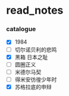 # read_notes
### catalogue
- [x] 1984
- [ ] 切尔诺贝利的悲鸣
- [x] 黑箱 日本之耻
- [ ] 圆圈正义
- [ ] 米德尔马契
- [ ] 得米安彷徨少年时
- [x] 苏格拉底的申辩 
